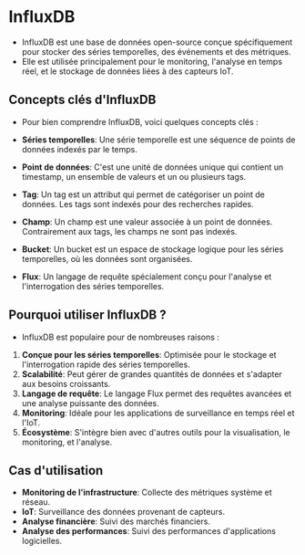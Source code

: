 # InfluxDB

- InfluxDB est une base de données open-source conçue spécifiquement pour stocker des séries temporelles, des événements et des métriques.
- Elle est utilisée principalement pour le monitoring, l'analyse en temps réel, et le stockage de données liées à des capteurs IoT.

## Concepts clés d'InfluxDB

- Pour bien comprendre InfluxDB, voici quelques concepts clés :

- **Séries temporelles**: Une série temporelle est une séquence de points de données indexés par le temps.
- **Point de données**: C'est une unité de données unique qui contient un timestamp, un ensemble de valeurs et un ou plusieurs tags.
- **Tag**: Un tag est un attribut qui permet de catégoriser un point de données. Les tags sont indexés pour des recherches rapides.
- **Champ**: Un champ est une valeur associée à un point de données. Contrairement aux tags, les champs ne sont pas indexés.
- **Bucket**: Un bucket est un espace de stockage logique pour les séries temporelles, où les données sont organisées.
- **Flux**: Un langage de requête spécialement conçu pour l'analyse et l'interrogation des séries temporelles.

## Pourquoi utiliser InfluxDB ?

- InfluxDB est populaire pour de nombreuses raisons :

1. **Conçue pour les séries temporelles**: Optimisée pour le stockage et l'interrogation rapide des séries temporelles.
2. **Scalabilité**: Peut gérer de grandes quantités de données et s'adapter aux besoins croissants.
3. **Langage de requête**: Le langage Flux permet des requêtes avancées et une analyse puissante des données.
4. **Monitoring**: Idéale pour les applications de surveillance en temps réel et l'IoT.
5. **Écosystème**: S'intègre bien avec d'autres outils pour la visualisation, le monitoring, et l'analyse.

## Cas d'utilisation

- **Monitoring de l'infrastructure**: Collecte des métriques système et réseau.
- **IoT**: Surveillance des données provenant de capteurs.
- **Analyse financière**: Suivi des marchés financiers.
- **Analyse des performances**: Suivi des performances d'applications logicielles.

